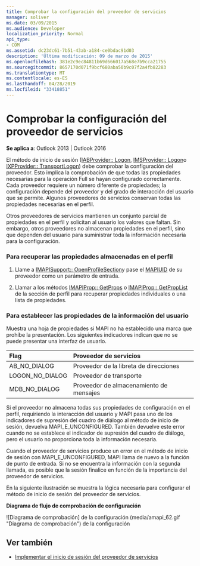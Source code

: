 ```yaml
---
title: Comprobar la configuración del proveedor de servicios
manager: soliver
ms.date: 03/09/2015
ms.audience: Developer
localization_priority: Normal
api_type:
- COM
ms.assetid: dc23dc61-7b51-43ab-a184-ce0bdac91d03
description: 'Última modificación: 09 de marzo de 2015'
ms.openlocfilehash: 381e2c9ec84811b69d666017a568e7b9cca21755
ms.sourcegitcommit: 8657170d071f9bcf680aba50b9c07f2a4fb82283
ms.translationtype: MT
ms.contentlocale: es-ES
ms.lasthandoff: 04/28/2019
ms.locfileid: "33418851"
---
```

# <a name="verifying-service-provider-configuration"></a>Comprobar la configuración del proveedor de servicios
  
**Se aplica a**: Outlook 2013 | Outlook 2016 
  
El método de inicio de sesión ([IABProvider:: Logon](iabprovider-logon.md), [IMSProvider:: Logon](imsprovider-logon.md)o [IXPProvider:: TransportLogon](ixpprovider-transportlogon.md)) debe comprobar la configuración del proveedor. Esto implica la comprobación de que todas las propiedades necesarias para la operación Full se hayan configurado correctamente. Cada proveedor requiere un número diferente de propiedades; la configuración depende del proveedor y del grado de interacción del usuario que se permite. Algunos proveedores de servicios conservan todas las propiedades necesarias en el perfil. 

Otros proveedores de servicios mantienen un conjunto parcial de propiedades en el perfil y solicitan al usuario los valores que faltan. Sin embargo, otros proveedores no almacenan propiedades en el perfil, sino que dependen del usuario para suministrar toda la información necesaria para la configuración.
  
### <a name="to-retrieve-properties-stored-in-the-profile"></a>Para recuperar las propiedades almacenadas en el perfil
  
1. Llame a [IMAPISupport:: OpenProfileSection](imapisupport-openprofilesection.md)y pase el [MAPIUID](mapiuid.md) de su proveedor como un parámetro de entrada. 
    
2. Llamar a los métodos [IMAPIProp:: GetProps](imapiprop-getprops.md) o [IMAPIProp:: GetPropList](imapiprop-getproplist.md) de la sección de perfil para recuperar propiedades individuales o una lista de propiedades. 
    
### <a name="to-set-properties-from-user-information"></a>Para establecer las propiedades de la información del usuario
  
Muestra una hoja de propiedades si MAPI no ha establecido una marca que prohíbe la presentación. Los siguientes indicadores indican que no se puede presentar una interfaz de usuario.
  
|**Flag**|**Proveedor de servicios**|
|:-----|:-----|
|AB_NO_DIALOG  <br/> |Proveedor de la libreta de direcciones  <br/> |
|LOGON_NO_DIALOG  <br/> |Proveedor de transporte  <br/> |
|MDB_NO_DIALOG  <br/> |Proveedor de almacenamiento de mensajes  <br/> |
   
Si el proveedor no almacena todas sus propiedades de configuración en el perfil, requiriendo la interacción del usuario y MAPI pasa uno de los indicadores de supresión del cuadro de diálogo al método de inicio de sesión, devuelva MAPI_E_UNCONFIGURED. También devuelve este error cuando no se establece el indicador de supresión del cuadro de diálogo, pero el usuario no proporciona toda la información necesaria.
  
Cuando el proveedor de servicios produce un error en el método de inicio de sesión con MAPI_E_UNCONFIGURED, MAPI llama de nuevo a la función de punto de entrada. Si no se encuentra la información con la segunda llamada, es posible que la sesión finalice en función de la importancia del proveedor de servicios. 
  
En la siguiente ilustración se muestra la lógica necesaria para configurar el método de inicio de sesión del proveedor de servicios. 
  
**Diagrama de flujo de comprobación de configuración**
  
![Diagrama de comprobación] de la configuración (media/amapi_62.gif "Diagrama de comprobación") de la configuración
  
## <a name="see-also"></a>Ver también

- [Implementar el inicio de sesión del proveedor de servicios](implementing-service-provider-logon.md)

